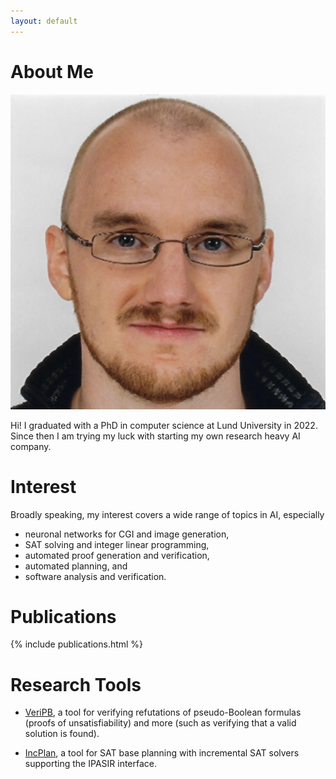 ```yaml
---
layout: default
---
```


# About Me

<img class="profile-picture" src="me.jpg">

Hi! I graduated with a PhD in computer science at Lund University in 2022.
Since then I am trying my luck with starting my own research heavy AI company.

# Interest

Broadly speaking, my interest covers a wide range of topics in AI, especially

* neuronal networks for CGI and image generation,
* SAT solving and integer linear programming,
* automated proof generation and verification,
* automated planning, and
* software analysis and verification.

# Publications

{% include publications.html %}


# Research Tools

* [VeriPB](https://gitlab.com/MIAOresearch/software/VeriPB), a tool for
  verifying refutations of pseudo-Boolean formulas (proofs of
  unsatisfiability) and more (such as verifying that a valid solution
  is found).


* [IncPlan](http://github.com/StephanGocht/incplan), a tool for SAT base planning
with incremental SAT solvers supporting the IPASIR interface.

